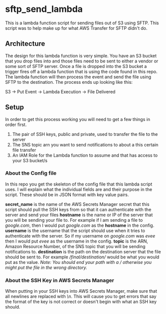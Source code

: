 # sftp_send_lambda
This is a lambda function script for sending files out of S3 using SFTP. This script was to help make up for what AWS Transfer for SFTP didn't do. 

## Architecture
The design for this lambda function is very simple. You have an S3 bucket that you drop files into and those files need to be sent to either a vendor or some sort of SFTP server. Once a file is dropped into the S3 bucket a trigger fires off a lambda function that is using the code found in this repo. The lambda function will then process the event and send the file using SFTP to the destination. The process ends up looking like this:

S3 -> Put Event -> Lambda Execution -> File Delivered

## Setup
In order to get this process working you will need to get a few things in order first.
1. The pair of SSH keys, public and private, used to transfer the file to the server
2. The SNS topic arn you want to send notifications to about a this certain file transfer
3. An IAM Role for the Lambda function to assume and that has access to your S3 bucket/s

### About the Config file
In this repo you get the skeleton of the config file that this lambda script uses. I will explain what the individual fields are and their purpose in the script. These should be in JSON format with key value pairs. 

**secret_name** is the name of the AWS Secrets Manager secret that this script should pull the SSH keys from so that it can authenticate with the server and send your files
**hostname** is the name or IP of the server that you will be sending your file to. For example if I am sending a file to *google.com*, then I would put *google.com* as the **hostname** in the config.
**username** is the username that the script should use when it tries to authenticate with the server. So if my username on *google.com* was *evee* then I would put *evee* as the username in the config.
**topic** is the ARN, Amazon Resource Number, of the SNS topic that you will be sending notifications to.
**destination** is the path on the destination server that the file should be sent to. For example */final/destination/* would be what you would put as the value. *Note: You should end your path with a / otherwise you might put the file in the wrong directory.*

### About the SSH Key in AWS Secrets Manager
When putting in your SSH keys into AWS Secrets Manager, make sure that all newlines are replaced with *\n*. This will cause you to get errors that say the format of the key is not correct or doesn't begin with what an SSH key should. 


                